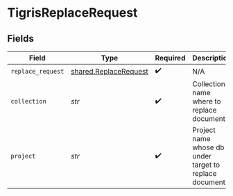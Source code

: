# TigrisReplaceRequest


## Fields

| Field                                                          | Type                                                           | Required                                                       | Description                                                    |
| -------------------------------------------------------------- | -------------------------------------------------------------- | -------------------------------------------------------------- | -------------------------------------------------------------- |
| `replace_request`                                              | [shared.ReplaceRequest](../../models/shared/replacerequest.md) | :heavy_check_mark:                                             | N/A                                                            |
| `collection`                                                   | *str*                                                          | :heavy_check_mark:                                             | Collection name where to replace documents.                    |
| `project`                                                      | *str*                                                          | :heavy_check_mark:                                             | Project name whose db is under target to replace documents.    |